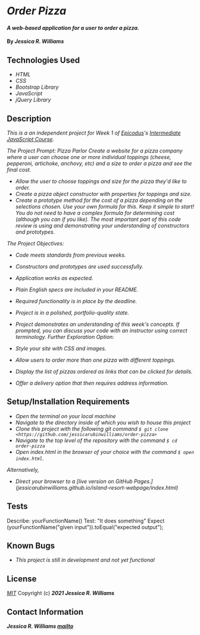 # _Order Pizza_

#### _A web-based application for a user to order a pizza._

#### By _**Jessica R. Williams**_

## Technologies Used

* _HTML_
* _CSS_
* _Bootstrap Library_
* _JavaScript_
* _jQuery Library_

## Description

_This is a an independent project for Week 1 of [Epicodus](https://www.epicodus.com/)'s [Intermediate JavaScript Course](https://www.learnhowtoprogram.com/intermediate-javascript)._

_The Project Prompt:_
_Pizza Parlor_
_Create a website for a pizza company where a user can choose one or more individual toppings (cheese, pepperoni, artichoke, anchovy, etc) and a size to order a pizza and see the final cost._

* _Allow the user to choose toppings and size for the pizza they'd like to order._
* _Create a pizza object constructor with properties for toppings and size._
* _Create a prototype method for the cost of a pizza depending on the selections chosen. Use your own formula for this._
_Keep it simple to start! You do not need to have a complex formula for determining cost (although you can if you like). The most important part of this code review is using and demonstrating your understanding of constructors and prototypes._

_The Project Objectives:_

* _Code meets standards from previous weeks._
* _Constructors and prototypes are used successfully._
* _Application works as expected._
* _Plain English specs are included in your README._
* _Required functionality is in place by the deadline._
* _Project is in a polished, portfolio-quality state._
* _Project demonstrates an understanding of this week's concepts. If prompted, you can discuss your code with an instructor using correct terminology._
_Further Exploration Option:_

* _Style your site with CSS and images._
* _Allow users to order more than one pizza with different toppings._
* _Display the list of pizzas ordered as links that can be clicked for details._
* _Offer a delivery option that then requires address information._

## Setup/Installation Requirements

* _Open the terminal on your local machine_
* _Navigate to the directory inside of which you wish to house this project_
* _Clone this project with the following git command `$ git clone <https://github.com/jessicarubinwilliams/order-pizza>`_
* _Navigate to the top level of the repository with the command `$ cd order-pizza`_
* _Open index.html in the browser of your choice with the command `$ open index.html`_.

_Alternatively,_

* _Direct your browser to a [live version on GitHub Pages.] (jessicarubinwilliams.github.io/island-resort-webpage/index.html)_

## Tests

Describe: yourFunctionName()
Test: "It does something"
Expect (yourFunctionName("given input")).toEqual("expected output");

## Known Bugs

* _This project is still in development and not yet functional_

## License
*[MIT](https://choosealicense.com/licenses/mit/)*
Copyright (c) **_2021 Jessica R. Williams_**
## Contact Information
**_Jessica R. Williams [mailto](mailto:jessicarubinwilliams@gmail.com)_**